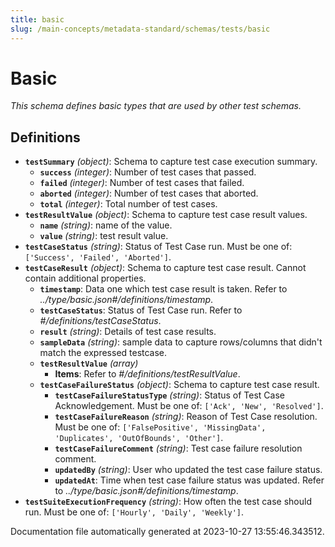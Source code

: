 ```yaml
---
title: basic
slug: /main-concepts/metadata-standard/schemas/tests/basic
---
```


# Basic

*This schema defines basic types that are used by other test schemas.*

## Definitions

- **`testSummary`** *(object)*: Schema to capture test case execution summary.
  - **`success`** *(integer)*: Number of test cases that passed.
  - **`failed`** *(integer)*: Number of test cases that failed.
  - **`aborted`** *(integer)*: Number of test cases that aborted.
  - **`total`** *(integer)*: Total number of test cases.
- **`testResultValue`** *(object)*: Schema to capture test case result values.
  - **`name`** *(string)*: name of the value.
  - **`value`** *(string)*: test result value.
- **`testCaseStatus`** *(string)*: Status of Test Case run. Must be one of: `['Success', 'Failed', 'Aborted']`.
- **`testCaseResult`** *(object)*: Schema to capture test case result. Cannot contain additional properties.
  - **`timestamp`**: Data one which test case result is taken. Refer to *../type/basic.json#/definitions/timestamp*.
  - **`testCaseStatus`**: Status of Test Case run. Refer to *#/definitions/testCaseStatus*.
  - **`result`** *(string)*: Details of test case results.
  - **`sampleData`** *(string)*: sample data to capture rows/columns that didn't match the expressed testcase.
  - **`testResultValue`** *(array)*
    - **Items**: Refer to *#/definitions/testResultValue*.
  - **`testCaseFailureStatus`** *(object)*: Schema to capture test case result.
    - **`testCaseFailureStatusType`** *(string)*: Status of Test Case Acknowledgement. Must be one of: `['Ack', 'New', 'Resolved']`.
    - **`testCaseFailureReason`** *(string)*: Reason of Test Case resolution. Must be one of: `['FalsePositive', 'MissingData', 'Duplicates', 'OutOfBounds', 'Other']`.
    - **`testCaseFailureComment`** *(string)*: Test case failure resolution comment.
    - **`updatedBy`** *(string)*: User who updated the test case failure status.
    - **`updatedAt`**: Time when test case failure status was updated. Refer to *../type/basic.json#/definitions/timestamp*.
- **`testSuiteExecutionFrequency`** *(string)*: How often the test case should run. Must be one of: `['Hourly', 'Daily', 'Weekly']`.


Documentation file automatically generated at 2023-10-27 13:55:46.343512.
